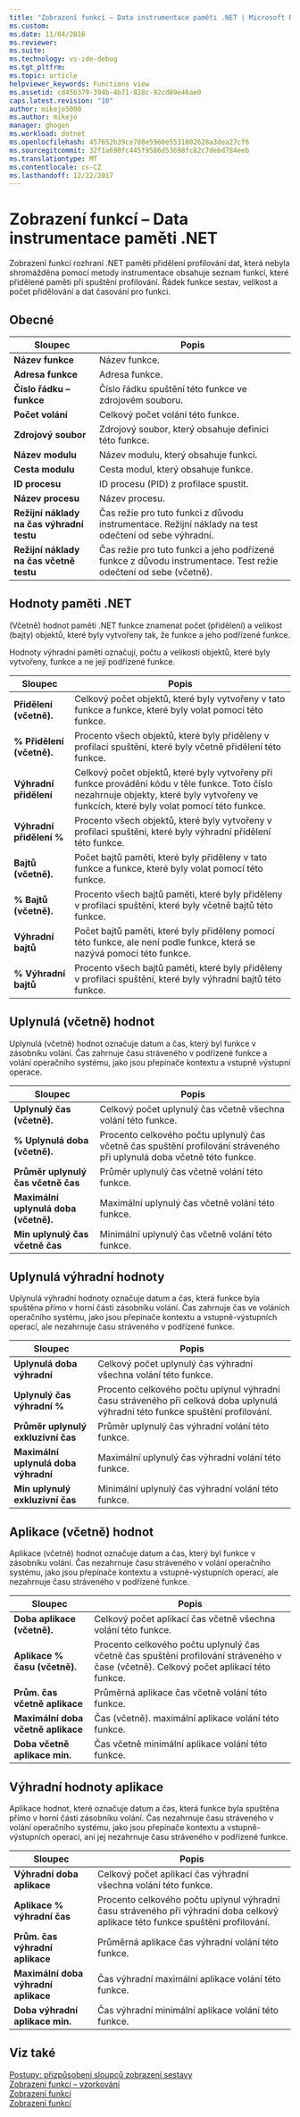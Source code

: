```yaml
---
title: "Zobrazení funkcí – Data instrumentace paměti .NET | Microsoft Docs"
ms.custom: 
ms.date: 11/04/2016
ms.reviewer: 
ms.suite: 
ms.technology: vs-ide-debug
ms.tgt_pltfrm: 
ms.topic: article
helpviewer_keywords: Functions view
ms.assetid: cd45b379-394b-4b71-828c-92cd89e46ae0
caps.latest.revision: "10"
author: mikejo5000
ms.author: mikejo
manager: ghogen
ms.workload: dotnet
ms.openlocfilehash: 457652b39ce788e5960e5531002628a3dea27cf6
ms.sourcegitcommit: 32f1a690fc445f9586d53698fc82c7debd784eeb
ms.translationtype: MT
ms.contentlocale: cs-CZ
ms.lasthandoff: 12/22/2017
---
```

# <a name="functions-view---net-memory-instrumentation-data"></a>Zobrazení funkcí – Data instrumentace paměti .NET
Zobrazení funkcí rozhraní .NET paměti přidělení profilování dat, která nebyla shromážděna pomocí metody instrumentace obsahuje seznam funkcí, které přidělené paměti při spuštění profilování. Řádek funkce sestav, velikost a počet přidělování a dat časování pro funkci.  
  
## <a name="general"></a>Obecné  
  
|Sloupec|Popis|  
|------------|-----------------|  
|**Název funkce**|Název funkce.|  
|**Adresa funkce**|Adresa funkce.|  
|**Číslo řádku – funkce**|Číslo řádku spuštění této funkce ve zdrojovém souboru.|  
|**Počet volání**|Celkový počet volání této funkce.|  
|**Zdrojový soubor**|Zdrojový soubor, který obsahuje definici této funkce.|  
|**Název modulu**|Název modulu, který obsahuje funkci.|  
|**Cesta modulu**|Cesta modul, který obsahuje funkce.|  
|**ID procesu**|ID procesu (PID) z profilace spustit.|  
|**Název procesu**|Název procesu.|  
|**Režijní náklady na čas výhradní testu**|Čas režie pro tuto funkci z důvodu instrumentace. Režijní náklady na test odečtení od sebe výhradní.|  
|**Režijní náklady na čas včetně testu**|Čas režie pro tuto funkci a jeho podřízené funkce z důvodu instrumentace. Test režie odečtení od sebe (včetně).|  
  
## <a name="net-memory-values"></a>Hodnoty paměti .NET  
 (Včetně) hodnot paměti .NET funkce znamenat počet (přidělení) a velikost (bajty) objektů, které byly vytvořeny tak, že funkce a jeho podřízené funkce.  
  
 Hodnoty výhradní paměti označují, počtu a velikosti objektů, které byly vytvořeny, funkce a ne její podřízené funkce.  
  
|Sloupec|Popis|  
|------------|-----------------|  
|**Přidělení (včetně).**|Celkový počet objektů, které byly vytvořeny v tato funkce a funkce, které byly volat pomocí této funkce.|  
|**% Přidělení (včetně).**|Procento všech objektů, které byly přiděleny v profilaci spuštění, které byly včetně přidělení této funkce.|  
|**Výhradní přidělení**|Celkový počet objektů, které byly vytvořeny při funkce provádění kódu v těle funkce. Toto číslo nezahrnuje objekty, které byly vytvořeny ve funkcích, které byly volat pomocí této funkce.|  
|**Výhradní přidělení %**|Procento všech objektů, které byly vytvořeny v profilaci spuštění, které byly výhradní přidělení této funkce.|  
|**Bajtů (včetně).**|Počet bajtů paměti, které byly přiděleny v tato funkce a funkce, které byly volat pomocí této funkce.|  
|**% Bajtů (včetně).**|Procento všech bajtů paměti, které byly přiděleny v profilaci spuštění, které byly včetně bajtů této funkce.|  
|**Výhradní bajtů**|Počet bajtů paměti, které byly přiděleny pomocí této funkce, ale není podle funkce, která se nazývá pomocí této funkce.|  
|**% Výhradní bajtů**|Procento všech bajtů paměti, které byly přiděleny v profilaci spuštění, které byly výhradní bajtů této funkce.|  
  
## <a name="elapsed-inclusive-values"></a>Uplynulá (včetně) hodnot  
 Uplynulá (včetně) hodnot označuje datum a čas, který byl funkce v zásobníku volání. Čas zahrnuje času stráveného v podřízené funkce a volání operačního systému, jako jsou přepínače kontextu a vstupně výstupní operace.  
  
|Sloupec|Popis|  
|------------|-----------------|  
|**Uplynulý čas (včetně).**|Celkový počet uplynulý čas včetně všechna volání této funkce.|  
|**% Uplynulá doba (včetně).**|Procento celkového počtu uplynulý čas včetně čas spuštění profilování stráveného při uplynulá doba včetně této funkce.|  
|**Průměr uplynulý čas včetně čas**|Průměr uplynulý čas včetně volání této funkce.|  
|**Maximální uplynulá doba (včetně).**|Maximální uplynulý čas včetně volání této funkce.|  
|**Min uplynulý čas včetně čas**|Minimální uplynulý čas včetně volání této funkce.|  
  
## <a name="elapsed-exclusive-values"></a>Uplynulá výhradní hodnoty  
 Uplynulá výhradní hodnoty označuje datum a čas, která funkce byla spuštěna přímo v horní části zásobníku volání. Čas zahrnuje čas ve voláních operačního systému, jako jsou přepínače kontextu a vstupně-výstupních operací, ale nezahrnuje času stráveného v podřízené funkce.  
  
|Sloupec|Popis|  
|------------|-----------------|  
|**Uplynulá doba výhradní**|Celkový počet uplynulý čas výhradní všechna volání této funkce.|  
|**Uplynulý čas výhradní %**|Procento celkového počtu uplynul výhradní času stráveného při celková doba uplynulá výhradní této funkce spuštění profilování.|  
|**Průměr uplynulý exkluzivní čas**|Průměr uplynulý čas výhradní volání této funkce.|  
|**Maximální uplynulá doba výhradní**|Maximální uplynulý čas výhradní volání této funkce.|  
|**Min uplynulý exkluzivní čas**|Minimální uplynulý čas výhradní volání této funkce.|  
  
## <a name="application-inclusive-values"></a>Aplikace (včetně) hodnot  
 Aplikace (včetně) hodnot označuje datum a čas, který byl funkce v zásobníku volání. Čas nezahrnuje času stráveného v volání operačního systému, jako jsou přepínače kontextu a vstupně-výstupních operací, ale nezahrnuje času stráveného v podřízené funkce.  
  
|Sloupec|Popis|  
|------------|-----------------|  
|**Doba aplikace (včetně).**|Celkový počet aplikací čas včetně všechna volání této funkce.|  
|**Aplikace % času (včetně).**|Procento celkového počtu uplynulý čas včetně čas spuštění profilování stráveného v čase (včetně). Celkový počet aplikací této funkce.|  
|**Prům. čas včetně aplikace**|Průměrná aplikace čas včetně volání této funkce.|  
|**Maximální doba včetně aplikace**|Čas (včetně). maximální aplikace volání této funkce.|  
|**Doba včetně aplikace min.**|Čas včetně minimální aplikace volání této funkce.|  
  
## <a name="application-exclusive-values"></a>Výhradní hodnoty aplikace  
 Aplikace hodnot, které označuje datum a čas, která funkce byla spuštěna přímo v horní části zásobníku volání. Čas nezahrnuje času stráveného v volání operačního systému, jako jsou přepínače kontextu a vstupně-výstupních operací, ani jej nezahrnuje času stráveného v podřízené funkce.  
  
|Sloupec|Popis|  
|------------|-----------------|  
|**Výhradní doba aplikace**|Celkový počet aplikací čas výhradní všechna volání této funkce.|  
|**Aplikace % výhradní čas**|Procento celkového počtu uplynul výhradní času stráveného při výhradní doba celkový aplikace této funkce spuštění profilování.|  
|**Prům. čas výhradní aplikace**|Průměrná aplikace čas výhradní volání této funkce.|  
|**Maximální doba výhradní aplikace**|Čas výhradní maximální aplikace volání této funkce.|  
|**Doba výhradní aplikace min.**|Čas výhradní minimální aplikace volání této funkce.|  
  
## <a name="see-also"></a>Viz také  
 [Postupy: přizpůsobení sloupců zobrazení sestavy](../profiling/how-to-customize-report-view-columns.md)   
 [Zobrazení funkcí – vzorkování](../profiling/functions-view-dotnet-memory-sampling-data.md)   
 [Zobrazení funkcí](../profiling/functions-view-instrumentation-data.md)   
 [Zobrazení funkcí](../profiling/functions-view-sampling-data.md)